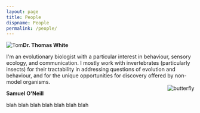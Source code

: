 ```yaml
---
layout: page
title: People
dispname: People
permalink: /people/
---
```


<img src="{{ site.baseurl }}/assets/blog/tom_profile.jpg" title="Tom" class="profile" style="float:left;">
<p><strong>Dr. Thomas White</strong></p>
I'm an evolutionary biologist with a particular interest in behaviour, sensory ecology, and communication. I mostly work with invertebrates (particularly insects) for their tractability in addressing questions of evolution and behaviour, and for the unique opportunities for discovery offered by non-model organisms. 

<br>

<img src="{{ site.baseurl }}/assets/blog/res1.png" title="butterfly" class="profile" style="float:right;">
<p><strong>Samuel O'Neill</strong></p>

blah blah blah blah blah blah blah